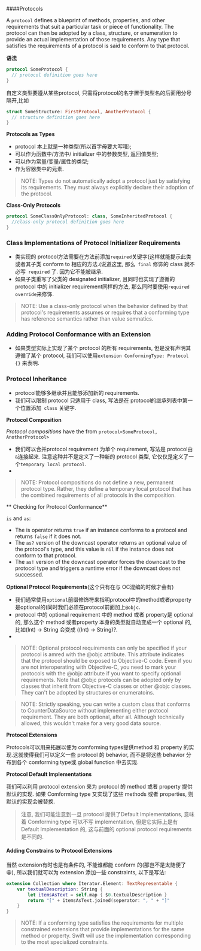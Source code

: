 ####Protocols

A `protocol` defines a blueprint of methods, properties, and other requirements that suit a particular task or piece of functionality. The protocol can then be adopted by a class, structure, or enumeration to provide an actual implementation of those requirements. Any type that satisfies the requirements of a protocol is said to conform to that protocol.

**语法**

```Swift
protocol SomeProtocol {
  // protocol definition goes here
}
```
自定义类型要遵从某些protocol, 只需将protocol的名字置于类型名的后面用分号隔开,比如
```Swift
struct SomeStructure: FirstProtocol, AnotherProtocol {
  // structure definition goes here 
}

```

**Protocols as Types**

* protocol 本上就是一种类型(所以首字母要大写哦);
* 可以作为函数中/方法中/ initializer 中的参数类型, 返回值类型;
* 可以作为常量/变量/属性的类型;
* 作为容器类中的元素.

> NOTE: Types do not automatically adopt a protocol just by satisfying its requirements. They must always explicitly declare their adoption of the protocol.

**Class-Only Protocols**

```Swift
protocol SomeClassOnlyProtocol: class, SomeInheritedProtocol {
  //class-only protocol definition goes here 
}
```

### Class Implementations of Protocol Initializer Requirements

* 类实现的 protocol方法需要在方法前添加`required`关键字(这样就能提示此类或者其子类 conform to 相应的方法.(说道这里, 那么` final` 修饰的 class 就不必写` required` 了. 因为它不能被继承.
* 如果子类重写了父类的 designated initializer, 且同时也实现了遵循的 protocol 中的 initializer requirement同样的方法, 那么同时要使用`required override`来修饰.

> NOTE: Use a class-only protocol when the behavior defined by that protocol's requirements assumes or requires that a conforming type has reference semantics rather than val<!---->ue semnatics.

### Adding Protocol Conformance with an Extension

* 如果类型实际上实现了某个 protocol 的所有 requirements, 但是没有声明其遵循了某个 protocol, 我们可以使用`extension ComformingType: Protocol {}` 来表明.

### Protocol Inheritance

* protocol能够多继承并且能够添加新的 requirements.
* 我们可以限制 protocol 只适用于 class, 写法是在 protocol的继承列表中第一个位置添加` class` 关键字.

**Protocol Composition**

*Protocol compositions* have the from `protocol<SomeProtocol, AnotherProtocol>`

* 我们可以合并protocol requirement 为单个 requirement, 写法是 protocol由`&`连接起来. 注意这种并不是定义了一种新的 protocol 类型, 它仅仅是定义了一个`temporary local protocol`.
* 
 
> NOTE: Protocol compositions do not define a new, permanent protocol type. Rather, they define a temporary local protocol that has the combined requirements of all protocols in the composition.

** Checking for Protocol Conformance**

`is` and `as`:
* The is operator returns `true` if an instance conforms to a protocol and returns `false` if it does not.
* The `as?` version of the downcast operator returns an optional value of the protocol's type, and this value is `nil` if the instance does not conform to that protocol.
* The `as!` version of the downcast operator forces the downcast to the protocol type and triggers a runtime error if the downcast does not successed.

**Optional Protocol Requirements**(这个只有在与 OC混编的时候才会有)

* 我们通常使用`optional`前缀修饰符来指明protocol中的method或者property是optional的(同时我们必须在protocol前面加上`@objc`.
* protocol 中的 optional requirement 中的 method 或者 property是 optional 的, 那么这个 method 或者property 本身的类型就自动变成一个 optional 的, 比如(Int) -> String 会变成 ((Int) -> String)?.
* 

> NOTE: Optional protocol requirements can only be specified if your protocol is amred with the @objc attribute. This attribute indicates that the protocol should be exposed to Objective-C code. Even if you are not interoperating with Objective-C, you need to mark your protocols with the @objc attribute if you want to specify optional requirements. 
> Note that @objc protocols can be adopted only by classes that inherit from Objective-C classes or other @objc classes. They can't be adopted by structures or enumeratoins.

> NOTE: Strictly speaking, you can write a custom class that conforms to CounterDataSource without implementing either protocol requirement. They are both optional, after all. Although technically allowed, this wouldn't make for a very good data source.

**Protocol Extensions**

Protocols可以用来拓展以便为 comforming types提供method 和 property 的实现.这就使得我们可以定义一些 protocol 的 behavior, 而不是将这些 behavior 分布到各个 comforming type或 global function 中去实现.

**Protocol Default Implementations**

我们可以利用 protocol extension 来为 protocol 的 method 或者 property 提供默认的实现. 如果 Comforming type 又实现了这些 methods 或者 properties, 则默认的实现会被替换.

> 注意, 我们可能注意到一旦 protocol 提供了Default Implementations, 意味着 Comforming type 可以不写 implementation, 但是它实际上是有Default Implementation 的, 这与前面的 optional protocol requirements是不同的.


#### Adding Constrains to Protocol Extensions

当然 extension有时也是有条件的, 不能谁都能 conform 的(那岂不是太随便了😀), 所以我们就可以为 extension 添加一些 constraints, 以下是写法:

``` Swift
extension Collection where Iterator.Element: TextRepresentable {
	var textualDescription: String {
		let itemsAsText = self.map { $0.textualDescription }
		return "[" + itemsAsText.joined(seperator: ", " + "]"
	}
}
```
> NOTE: 
	If a conforming type satisfies the requirements for multiple constrained extensions that provide implementations for the same method or property. Swift will use the implementation corresponding to the most specialized constraints.























